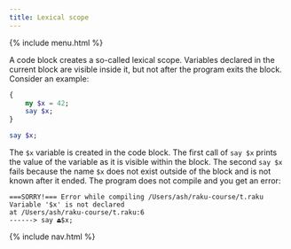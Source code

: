 ```yaml
---
title: Lexical scope
---
```


{% include menu.html %}

A code block creates a so-called lexical scope. Variables declared in the current block are visible inside it, but not after the program exits the block. Consider an example:

```raku
{
    my $x = 42;
    say $x;
}

say $x;
```

The `$x` variable is created in the code block. The first call of `say $x` prints the value of the variable as it is visible within the block. The second `say $x` fails because the name `$x` does not exist outside of the block and is not known after it ended. The program does not compile and you get an error:

    ===SORRY!=== Error while compiling /Users/ash/raku-course/t.raku
    Variable '$x' is not declared
    at /Users/ash/raku-course/t.raku:6
    ------> say ⏏$x;

{% include nav.html %}

